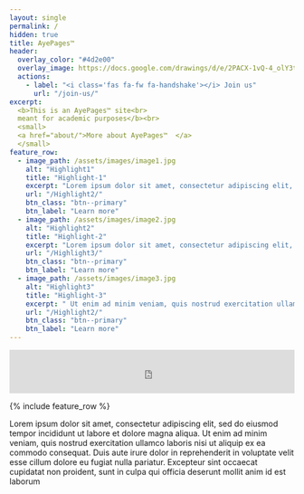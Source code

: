 ```yaml
---
layout: single
permalink: /
hidden: true
title: AyePages™ 
header:
  overlay_color: "#4d2e00"
  overlay_image: https://docs.google.com/drawings/d/e/2PACX-1vQ-4_olY3tfY7KChw2LZel_GpQ_D3XDLDkfrzV3XeFvzKlp0KkW9voLm3CVev5l4TmoJbHW3TAL7laZ/pub?w=1392&h=454
  actions:
    - label: "<i class='fas fa-fw fa-handshake'></i> Join us"
      url: "/join-us/"
excerpt:
  <b>This is an AyePages™ site<br>
  meant for academic purposes</b><br>
  <small>
  <a href="about/">More about AyePages™  </a>
  </small>
feature_row:
  - image_path: /assets/images/image1.jpg
    alt: "Highlight1"
    title: "Highlight-1"
    excerpt: "Lorem ipsum dolor sit amet, consectetur adipiscing elit, sed do eiusmod tempor incididunt ut labore et dolore magna aliqua Ut enim ad minim veniam, quis nostrud exercitation ullamco laboris nisi ut aliquip ex ea commodo consequat. Duis aute irure dolor in reprehenderit in voluptate velit esse cillum dolore eu fugiat nulla pariatur<br><br><br>"
    url: "/Highlight2/"
    btn_class: "btn--primary"
    btn_label: "Learn more"
  - image_path: /assets/images/image2.jpg
    alt: "Highlight2"
    title: "Highlight-2"
    excerpt: "Lorem ipsum dolor sit amet, consectetur adipiscing elit, sed do eiusmod tempor incididunt ut labore et dolore magna aliqua  Ut enim ad minim veniam, quis nostrud exercitation ullamco laboris nisi ut aliquip ex ea commodo consequat. Duis aute irure dolor in reprehenderit in voluptate velit esse cillum dolore eu fugiat nulla pariatur<br><br><br>"
    url: "/Highlight3/"
    btn_class: "btn--primary"
    btn_label: "Learn more"
  - image_path: /assets/images/image3.jpg
    alt: "Highlight3"
    title: "Highlight-3"
    excerpt: " Ut enim ad minim veniam, quis nostrud exercitation ullamco laboris nisi ut aliquip ex ea commodo consequat. Duis aute irure dolor in reprehenderit in voluptate velit esse cillum dolore eu fugiat nulla pariatur."
    url: "/Highlight2/"
    btn_class: "btn--primary"
    btn_label: "Learn more"      
---
```


<iframe allowfullscreen="false" frameborder="0" mozallowfullscreen="false" src="https://docs.google.com/presentation/d/e/2PACX-1vT5K9ijpA0fuuS4OJTQMwoMaQrZm5dMCXisLRBgVzxQ7I5312_uHAqZvvJIA_5KRrG02t45MotrTj_a/embed?start=true&loop=true&delayms=300&rm=minimal" webkitallowfullscreen="false" width="100%" height="77"></iframe>

{% include feature_row %}

Lorem ipsum dolor sit amet, consectetur adipiscing elit, sed do eiusmod tempor incididunt ut labore et dolore magna aliqua. Ut enim ad minim veniam, quis nostrud exercitation ullamco laboris nisi ut aliquip ex ea commodo consequat. Duis aute irure dolor in reprehenderit in voluptate velit esse cillum dolore eu fugiat nulla pariatur. Excepteur sint occaecat cupidatat non proident, sunt in culpa qui officia deserunt mollit anim id est laborum
